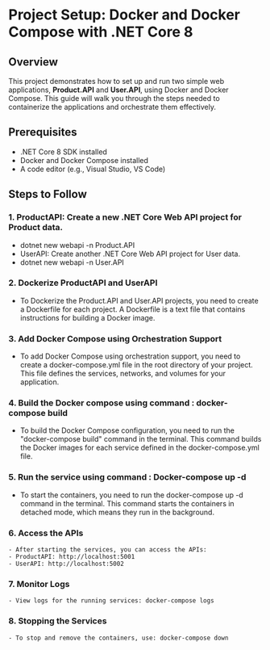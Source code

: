 ﻿# Project Setup: Docker and Docker Compose with .NET Core 8

## Overview

This project demonstrates how to set up and run two simple web applications, **Product.API** and **User.API**, using Docker and Docker Compose. This guide will walk you through the steps needed to containerize the applications and orchestrate them effectively.

## Prerequisites

- .NET Core 8 SDK installed
- Docker and Docker Compose installed
- A code editor (e.g., Visual Studio, VS Code)

## Steps to Follow

### 1. ProductAPI: Create a new .NET Core Web API project for Product data.
- dotnet new webapi -n Product.API
- UserAPI: Create another .NET Core Web API project for User data.
- dotnet new webapi -n User.API

### 2. Dockerize ProductAPI and UserAPI
- To Dockerize the Product.API and User.API projects, you need to create a Dockerfile for each project. A Dockerfile is a text file that contains instructions for building a Docker image.

### 3. Add Docker Compose using Orchestration Support
- To add Docker Compose using orchestration support, you need to create a docker-compose.yml file in the root directory of your project. This file defines the services, networks, and volumes for your application.

### 4. Build the Docker compose using command : docker-compose build
- To build the Docker Compose configuration, you need to run the "docker-compose build" command in the terminal. This command builds the Docker images for each service defined in the docker-compose.yml file.

### 5. Run the service using command : Docker-compose up -d
- To start the containers, you need to run the docker-compose up -d command in the terminal. This command starts the containers in detached mode, which means they run in the background.

### 6. Access the APIs
    - After starting the services, you can access the APIs:
    - ProductAPI: http://localhost:5001
    - UserAPI: http://localhost:5002

### 7. Monitor Logs
    - View logs for the running services: docker-compose logs

### 8. Stopping the Services
    - To stop and remove the containers, use: docker-compose down
